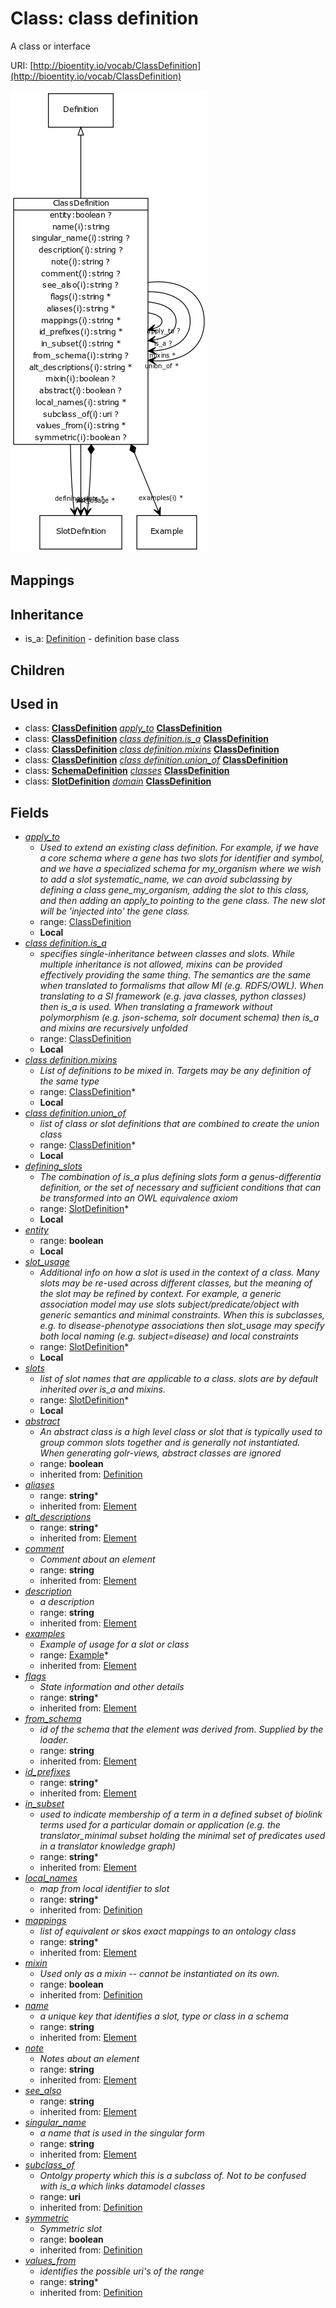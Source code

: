 # Class: class definition


A class or interface

URI: [http://bioentity.io/vocab/ClassDefinition](http://bioentity.io/vocab/ClassDefinition)

![img](images/ClassDefinition.png)
## Mappings

## Inheritance

 *  is_a: [Definition](Definition.md) - definition base class
## Children

## Used in

 *  class: **[ClassDefinition](ClassDefinition.md)** *[apply_to](apply_to.md)* **[ClassDefinition](ClassDefinition.md)**
 *  class: **[ClassDefinition](ClassDefinition.md)** *[class definition.is_a](class_definition_is_a.md)* **[ClassDefinition](ClassDefinition.md)**
 *  class: **[ClassDefinition](ClassDefinition.md)** *[class definition.mixins](class_definition_mixins.md)* **[ClassDefinition](ClassDefinition.md)**
 *  class: **[ClassDefinition](ClassDefinition.md)** *[class definition.union_of](class_definition_union_of.md)* **[ClassDefinition](ClassDefinition.md)**
 *  class: **[SchemaDefinition](SchemaDefinition.md)** *[classes](classes.md)* **[ClassDefinition](ClassDefinition.md)**
 *  class: **[SlotDefinition](SlotDefinition.md)** *[domain](domain.md)* **[ClassDefinition](ClassDefinition.md)**
## Fields

 * _[apply_to](apply_to.md)_
    * _Used to extend an existing class definition. For example, if we have a core schema where a gene has two slots for identifier and symbol, and we have a specialized schema for my_organism where we wish to add a slot systematic_name, we can avoid subclassing by defining a class gene_my_organism, adding the slot to this class, and then adding an apply_to pointing to the gene class. The new slot will be 'injected into' the gene class._
    * range: [ClassDefinition](ClassDefinition.md)
    * __Local__
 * _[class definition.is_a](class_definition_is_a.md)_
    * _specifies single-inheritance between classes and slots. While multiple inheritance is not allowed, mixins can be provided effectively providing the same thing. The semantics are the same when translated to formalisms that allow MI (e.g. RDFS/OWL). When translating to a SI framework (e.g. java classes, python classes) then is_a is used. When translating a framework without polymorphism (e.g. json-schema, solr document schema) then is_a and mixins are recursively unfolded_
    * range: [ClassDefinition](ClassDefinition.md)
    * __Local__
 * _[class definition.mixins](class_definition_mixins.md)_
    * _List of definitions to be mixed in. Targets may be any definition of the same type_
    * range: [ClassDefinition](ClassDefinition.md)*
    * __Local__
 * _[class definition.union_of](class_definition_union_of.md)_
    * _list of class or slot definitions that are combined to create the union class_
    * range: [ClassDefinition](ClassDefinition.md)*
    * __Local__
 * _[defining_slots](defining_slots.md)_
    * _The combination of is_a plus defining slots form a genus-differentia definition, or the set of necessary and sufficient conditions that can be transformed into an OWL equivalence axiom_
    * range: [SlotDefinition](SlotDefinition.md)*
    * __Local__
 * _[entity](entity.md)_
    * range: **boolean**
    * __Local__
 * _[slot_usage](slot_usage.md)_
    * _Additional info on how a slot is used in the context of a class. Many slots may be re-used across different classes, but the meaning of the slot may be refined by context. For example, a generic association model may use slots subject/predicate/object with generic semantics and minimal constraints. When this is subclasses, e.g. to disease-phenotype associations then slot_usage may specify both local naming (e.g. subject=disease) and local constraints_
    * range: [SlotDefinition](SlotDefinition.md)*
    * __Local__
 * _[slots](slots.md)_
    * _list of slot names that are applicable to a class. slots are by default inherited over is_a and mixins._
    * range: [SlotDefinition](SlotDefinition.md)*
    * __Local__
 * _[abstract](abstract.md)_
    * _An abstract class is a high level class or slot that is typically used to group common slots together and is generally not instantiated. When generating golr-views, abstract classes are ignored_
    * range: **boolean**
    * inherited from: [Definition](Definition.md)
 * _[aliases](aliases.md)_
    * range: **string***
    * inherited from: [Element](Element.md)
 * _[alt_descriptions](alt_descriptions.md)_
    * range: **string***
    * inherited from: [Element](Element.md)
 * _[comment](comment.md)_
    * _Comment about an element_
    * range: **string**
    * inherited from: [Element](Element.md)
 * _[description](description.md)_
    * _a description_
    * range: **string**
    * inherited from: [Element](Element.md)
 * _[examples](examples.md)_
    * _Example of usage for a slot or class_
    * range: [Example](Example.md)*
    * inherited from: [Element](Element.md)
 * _[flags](flags.md)_
    * _State information and other details_
    * range: **string***
    * inherited from: [Element](Element.md)
 * _[from_schema](from_schema.md)_
    * _id of the schema that the element was derived from.  Supplied by the loader._
    * range: **string**
    * inherited from: [Element](Element.md)
 * _[id_prefixes](id_prefixes.md)_
    * range: **string***
    * inherited from: [Element](Element.md)
 * _[in_subset](in_subset.md)_
    * _used to indicate membership of a term in a defined subset of biolink terms used for a particular domain or application (e.g. the translator_minimal subset holding the minimal set of predicates used in a translator knowledge graph)_
    * range: **string***
    * inherited from: [Element](Element.md)
 * _[local_names](local_names.md)_
    * _map from local identifier to slot_
    * range: **string***
    * inherited from: [Definition](Definition.md)
 * _[mappings](mappings.md)_
    * _list of equivalent or skos exact mappings to an ontology class_
    * range: **string***
    * inherited from: [Element](Element.md)
 * _[mixin](mixin.md)_
    * _Used only as a mixin -- cannot be instantiated on its own._
    * range: **boolean**
    * inherited from: [Definition](Definition.md)
 * _[name](name.md)_
    * _a unique key that identifies a slot, type or class in a schema_
    * range: **string**
    * inherited from: [Element](Element.md)
 * _[note](note.md)_
    * _Notes about an element_
    * range: **string**
    * inherited from: [Element](Element.md)
 * _[see_also](see_also.md)_
    * range: **string**
    * inherited from: [Element](Element.md)
 * _[singular_name](singular_name.md)_
    * _a name that is used in the singular form_
    * range: **string**
    * inherited from: [Element](Element.md)
 * _[subclass_of](subclass_of.md)_
    * _Ontolgy property which this is a subclass of. Not to be confused with is_a which links datamodel classes_
    * range: **uri**
    * inherited from: [Definition](Definition.md)
 * _[symmetric](symmetric.md)_
    * _Symmetric slot_
    * range: **boolean**
    * inherited from: [Definition](Definition.md)
 * _[values_from](values_from.md)_
    * _identifies the possible uri's of the range_
    * range: **string***
    * inherited from: [Definition](Definition.md)

